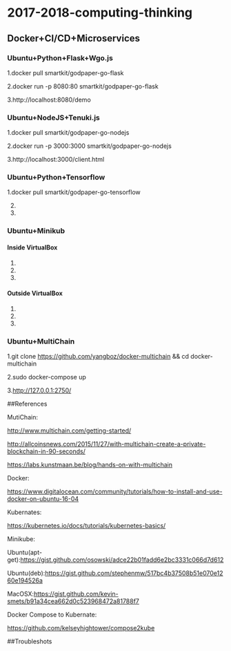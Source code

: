 # 2017-2018-computing-thinking

## Docker+CI/CD+Microservices

### Ubuntu+Python+Flask+Wgo.js

1.docker pull smartkit/godpaper-go-flask

2.docker run -p 8080:80 smartkit/godpaper-go-flask

3.http://localhost:8080/demo

### Ubuntu+NodeJS+Tenuki.js

1.docker pull smartkit/godpaper-go-nodejs

2.docker run -p 3000:3000 smartkit/godpaper-go-nodejs

3.http://localhost:3000/client.html

### Ubuntu+Python+Tensorflow

1.docker pull smartkit/godpaper-go-tensorflow

2.

3.

### Ubuntu+Minikub

#### Inside VirtualBox
1.

2.

3.
#### Outside VirtualBox
1.

2.

3.

### Ubuntu+MultiChain

1.git clone https://github.com/yangboz/docker-multichain && cd docker-multichain

2.sudo docker-compose up

3.http://127.0.0.1:2750/

##References

MutiChain:

http://www.multichain.com/getting-started/

http://allcoinsnews.com/2015/11/27/with-multichain-create-a-private-blockchain-in-90-seconds/

https://labs.kunstmaan.be/blog/hands-on-with-multichain

Docker:

https://www.digitalocean.com/community/tutorials/how-to-install-and-use-docker-on-ubuntu-16-04

Kubernates:

https://kubernetes.io/docs/tutorials/kubernetes-basics/

Minikube:

Ubuntu(apt-get):https://gist.github.com/osowski/adce22b01fadd6e2bc3331c066d7d612

Ubuntu(deb):https://gist.github.com/stephenmw/517bc4b37508b51e070e1260e194526a

MacOSX:https://gist.github.com/kevin-smets/b91a34cea662d0c523968472a81788f7

Docker Compose to Kubernate:

https://github.com/kelseyhightower/compose2kube

##Troubleshots




